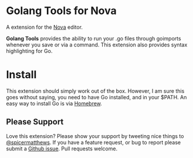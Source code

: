 # Golang Tools for Nova

A extension for the [Nova](https://nova.app) editor.

**Golang Tools** provides the ability to run your .go files through goimports whenever you save or via a command. This extension also provides syntax highlighting for Go.

# Install

This extension should simply work out of the box. However, I am sure this goes without saying, you need to have Go installed, and in your $PATH. An easy way to install Go is via [Homebrew](https://brew.sh/).

## Please Support

Love this extension? Please show your support by tweeting nice things to [@spicermatthews](https://twitter.com/spicermatthews). If you have a feature request, or bug to report please submit a [Github issue](https://github.com/cloudmanic/golang-import.novaextension/issues). Pull requests welcome.
